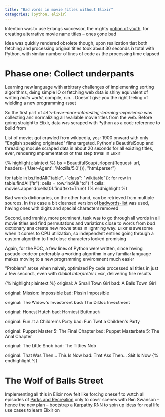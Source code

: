 ```yaml
---
title: "Bad words in movie titles without Elixir"
categories: [python, elixir]
---
```


Intention was to use Erlangs successor, the mighty
[potion of youth](https://elixir-lang.org/ "potion of youth"), for creating
alternative movie name titles – ones gone bad

Idea was quickly rendered obsolete though, upon realization that both fetching
and processing original titles took about 30 seconds in total with Python,
with similar number of lines of code as the processing time elapsed


# Phase one: Collect underpants

Learning new language with arbitrary challenges of implementing sorting
algorithms, doing simple IO or fetching web data is shiny equivalent of
writing _hello world_, compile, run... Doesn't give you the right feeling
of wielding a new programming asset

So the first part of _let's-have-more-interesting-learning-experience_ was
collecting and normalizing all available movie titles from the web.
Before going straight to Elixir, data was scraped with Python as a code
reference to build from

List of movies got crawled from wikipedia, year 1900 onward with only "English
speaking originated" films targeted. Python's BeautifulSoup and threading
module scraped data in about 20 seconds for all existing titles, ever,
rendering implementation of this step trivial in Elixir

{% highlight plaintext %}
bs = BeautifulSoup(urlopen(Request(
    url, headers={'User-Agent': 'Mozilla/5.0'})), "html.parser")

for table in bs.findAll("table", {"class": "wikitable"}):
    for row in table.findAll("tr"):
        cells = row.findAll("td")
        if cells:
            movies.append(cells[0].find(text=True))
{% endhighlight %}

Bad words dictionaries, on the other hand, can be retrieved from multiple sources.
In this case a bit cleansed version of 
[badwords-list](https://github.com/web-mech/badwords-list "badwords-list") was
used, having ones with digits and special characters removed

Second, and frankly, more prominent, task was to go through all words in all
movie titles and find permutations and variations close to words from _bad_
dictionary and create new movie titles in lightning way. Elixir is awesome
when it comes to CPU utilization, so independent  entries going through a
custom algorithm to find close characters looked promising

Again, for the POC, a few lines of Python were written, since having
pseudo-code or preferably a working algorithm in any familiar language makes
moving to a new programming environment much easier

"Problem" arose when naively optimized Py code processed all titles in just a
few seconds, even with _Global Interpreter Lock_, delivering fine results

{% highlight plaintext %}
original: A Small Town Girl
     bad: A Balls Town Girl

original: Mission: Impossible
     bad: Pissin Impossible

original: The Widow's Investment
     bad: The Dildos Investment

original: Honest Hutch
     bad: Horniest Buttmuch

original: Fun at a Children's Party
     bad: Fun Twat a Children's Party

original: Puppet Master 5: The Final Chapter
     bad: Puppet Masterbate 5: The Anal Chapter

original: The Little Snob
     bad: The Titties Nob

original: That Was Then... This Is Now
     bad: That Ass Then... Shit Is Now
{% endhighlight %}


# The Wolf of Balls Street

Implementing all this in Elixir now felt like forcing oneself to watch all episodes
of [Parks and Recreation](http://www.imdb.com/title/tt1266020/ "Parks and Recreation")
only to cover scenes with Ron Swanson – hence the new plan – bootstrap a
[Karpathy RNN](https://github.com/karpathy/char-rnn "Karpathy RNN")
to spin up ideas for real life use cases to learn Elixir on

